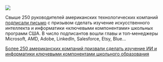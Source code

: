 <!--2025-05-12 12:08:09-->
<div class="yb">
  <div class="rss habr"><img src="https://habrastorage.org/webt/2y/lx/u7/2ylxu7taqjcmya3iuj1yhaioiyg.jpeg" /><p>Свыше 250 руководителей американских технологических компаний <a href="https://csforall.org/unlock8/open-letter" rel="noopener noreferrer nofollow">подписали письмо</a> с призывом сделать изучение искусственного интеллекта и информатики «ключевыми компонентами» школьных программ США. В число подписантов вошли главы и топ-менеджеры Microsoft, AMD, Adobe, LinkedIn, Salesforce, Etsy, Blue... <p class="titl"><a href="https://habr.com/ru/news/908632/?utm_source=habrahabr&utm_medium=rss&utm_campaign=908632">Более 250 американских компаний призвали сделать изучение ИИ и информатики ключевыми компонентами школьного образования</a></p></div>
</div>
